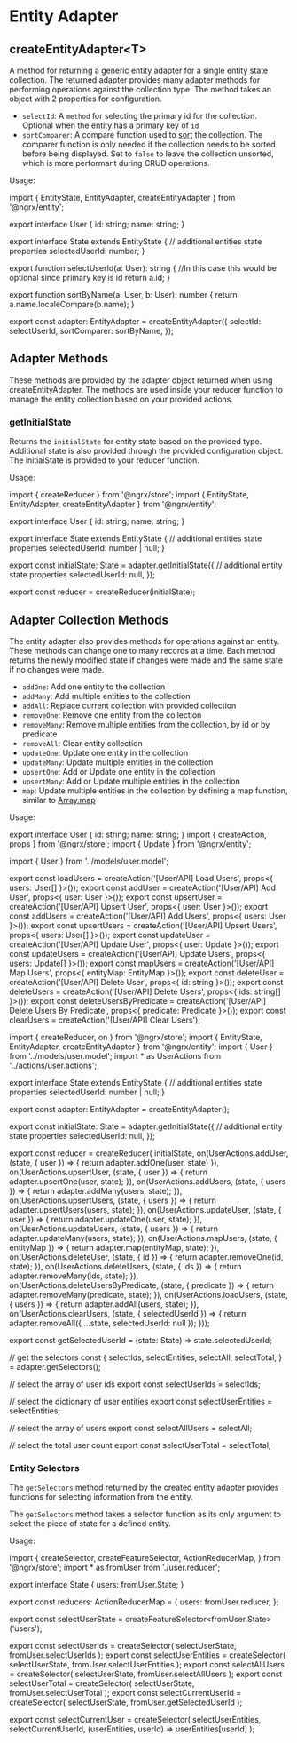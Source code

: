 # Entity Adapter

## createEntityAdapter&lt;T&gt;

A method for returning a generic entity adapter for a single entity state collection. The
returned adapter provides many adapter methods for performing operations
against the collection type. The method takes an object with 2 properties for configuration.

- `selectId`: A `method` for selecting the primary id for the collection. Optional when the entity has a primary key of `id`
- `sortComparer`: A compare function used to [sort](https://developer.mozilla.org/en-US/docs/Web/JavaScript/Reference/Global_Objects/Array/sort) the collection. The comparer function is only needed if the collection needs to be sorted before being displayed. Set to `false` to leave the collection unsorted, which is more performant during CRUD operations.

Usage:

<code-example header="user.reducer.ts">
import { EntityState, EntityAdapter, createEntityAdapter } from '@ngrx/entity';

export interface User {
  id: string;
  name: string;
}

export interface State extends EntityState<User> {
  // additional entities state properties
  selectedUserId: number;
}

export function selectUserId(a: User): string {
  //In this case this would be optional since primary key is id
  return a.id;
}

export function sortByName(a: User, b: User): number {
  return a.name.localeCompare(b.name);
}

export const adapter: EntityAdapter<User> = createEntityAdapter<User>({
  selectId: selectUserId,
  sortComparer: sortByName,
});
</code-example>

## Adapter Methods

These methods are provided by the adapter object returned
when using createEntityAdapter. The methods are used inside your reducer function to manage
the entity collection based on your provided actions.

### getInitialState

Returns the `initialState` for entity state based on the provided type. Additional state is also provided through the provided configuration object. The initialState is provided to your reducer function.

Usage:

<code-example header="user.reducer.ts">
import { createReducer } from '@ngrx/store';
import { EntityState, EntityAdapter, createEntityAdapter } from '@ngrx/entity';

export interface User {
  id: string;
  name: string;
}

export interface State extends EntityState<User> {
  // additional entities state properties
  selectedUserId: number | null;
}

export const initialState: State = adapter.getInitialState({
  // additional entity state properties
  selectedUserId: null,
});

export const reducer = createReducer(initialState);
</code-example>

## Adapter Collection Methods

The entity adapter also provides methods for operations against an entity. These methods can change
one to many records at a time. Each method returns the newly modified state if changes were made and the same
state if no changes were made.

- `addOne`: Add one entity to the collection
- `addMany`: Add multiple entities to the collection
- `addAll`: Replace current collection with provided collection
- `removeOne`: Remove one entity from the collection
- `removeMany`: Remove multiple entities from the collection, by id or by predicate
- `removeAll`: Clear entity collection
- `updateOne`: Update one entity in the collection
- `updateMany`: Update multiple entities in the collection
- `upsertOne`: Add or Update one entity in the collection
- `upsertMany`: Add or Update multiple entities in the collection
- `map`: Update multiple entities in the collection by defining a map function, similar to [Array.map](https://developer.mozilla.org/en-US/docs/Web/JavaScript/Reference/Global_Objects/Array/map)

Usage:

<code-example header="user.model.ts">
export interface User {
  id: string;
  name: string;
}
</code-example>

<code-example header="user.actions.ts">
import { createAction, props } from '@ngrx/store';
import { Update } from '@ngrx/entity';

import { User } from '../models/user.model';

export const loadUsers = createAction('[User/API] Load Users', props<{ users: User[] }>());
export const addUser = createAction('[User/API] Add User', props<{ user: User }>());
export const upsertUser = createAction('[User/API] Upsert User', props<{ user: User }>());
export const addUsers = createAction('[User/API] Add Users', props<{ users: User }>());
export const upsertUsers = createAction('[User/API] Upsert Users', props<{ users: User[] }>());
export const updateUser = createAction('[User/API] Update User', props<{ user: Update<User> }>());
export const updateUsers = createAction('[User/API] Update Users', props<{ users: Update<User>[] }>());
export const mapUsers = createAction('[User/API] Map Users', props<{ entityMap: EntityMap<User> }>());
export const deleteUser = createAction('[User/API] Delete User', props<{ id: string }>());
export const deleteUsers = createAction('[User/API] Delete Users', props<{ ids: string[] }>());
export const deleteUsersByPredicate = createAction('[User/API] Delete Users By Predicate', props<{ predicate: Predicate<User> }>());
export const clearUsers = createAction('[User/API] Clear Users');

</code-example>

<code-example header="user.reducer.ts">
import { createReducer, on } from '@ngrx/store';
import { EntityState, EntityAdapter, createEntityAdapter } from '@ngrx/entity';
import { User } from '../models/user.model';
import * as UserActions from '../actions/user.actions';

export interface State extends EntityState<User> {
  // additional entities state properties
  selectedUserId: number | null;
}

export const adapter: EntityAdapter<User> = createEntityAdapter<User>();

export const initialState: State = adapter.getInitialState({
  // additional entity state properties
  selectedUserId: null,
});

export const reducer = createReducer(
  initialState,
  on(UserActions.addUser, (state, { user }) => {
    return adapter.addOne(user, state)
  }),
  on(UserActions.upsertUser, (state, { user }) => {
    return adapter.upsertOne(user, state);
  }),
  on(UserActions.addUsers, (state, { users }) => {
    return adapter.addMany(users, state);
  }),
  on(UserActions.upsertUsers, (state, { users }) => {
    return adapter.upsertUsers(users, state);
  }),
  on(UserActions.updateUser, (state, { user }) => {
    return adapter.updateOne(user, state);
  }),
  on(UserActions.updateUsers, (state, { users }) => {
    return adapter.updateMany(users, state);
  }),
  on(UserActions.mapUsers, (state, { entityMap }) => {
    return adapter.map(entityMap, state);
  }),
  on(UserActions.deleteUser, (state, { id }) => {
    return adapter.removeOne(id, state);
  }),
  on(UserActions.deleteUsers, (state, { ids }) => {
    return adapter.removeMany(ids, state);
  }),
  on(UserActions.deleteUsersByPredicate, (state, { predicate }) => {
    return adapter.removeMany(predicate, state);
  }),
  on(UserActions.loadUsers, (state, { users }) => {
    return adapter.addAll(users, state);
  }),
  on(UserActions.clearUsers, (state, { selectedUserId }) => {
    return adapter.removeAll({ ...state, selectedUserId: null });
  }));

export const getSelectedUserId = (state: State) => state.selectedUserId;

// get the selectors
const {
  selectIds,
  selectEntities,
  selectAll,
  selectTotal,
} = adapter.getSelectors();

// select the array of user ids
export const selectUserIds = selectIds;

// select the dictionary of user entities
export const selectUserEntities = selectEntities;

// select the array of users
export const selectAllUsers = selectAll;

// select the total user count
export const selectUserTotal = selectTotal;
</code-example>

### Entity Selectors

The `getSelectors` method returned by the created entity adapter provides functions for selecting information from the entity.

The `getSelectors` method takes a selector function as its only argument to select the piece of state for a defined entity.

Usage:

<code-example header="index.ts">
import {
  createSelector,
  createFeatureSelector,
  ActionReducerMap,
} from '@ngrx/store';
import * as fromUser from './user.reducer';

export interface State {
  users: fromUser.State;
}

export const reducers: ActionReducerMap<State> = {
  users: fromUser.reducer,
};

export const selectUserState = createFeatureSelector<fromUser.State>('users');

export const selectUserIds = createSelector(
  selectUserState,
  fromUser.selectUserIds
);
export const selectUserEntities = createSelector(
  selectUserState,
  fromUser.selectUserEntities
);
export const selectAllUsers = createSelector(
  selectUserState,
  fromUser.selectAllUsers
);
export const selectUserTotal = createSelector(
  selectUserState,
  fromUser.selectUserTotal
);
export const selectCurrentUserId = createSelector(
  selectUserState,
  fromUser.getSelectedUserId
);

export const selectCurrentUser = createSelector(
  selectUserEntities,
  selectCurrentUserId,
  (userEntities, userId) => userEntities[userId]
);
</code-example>
